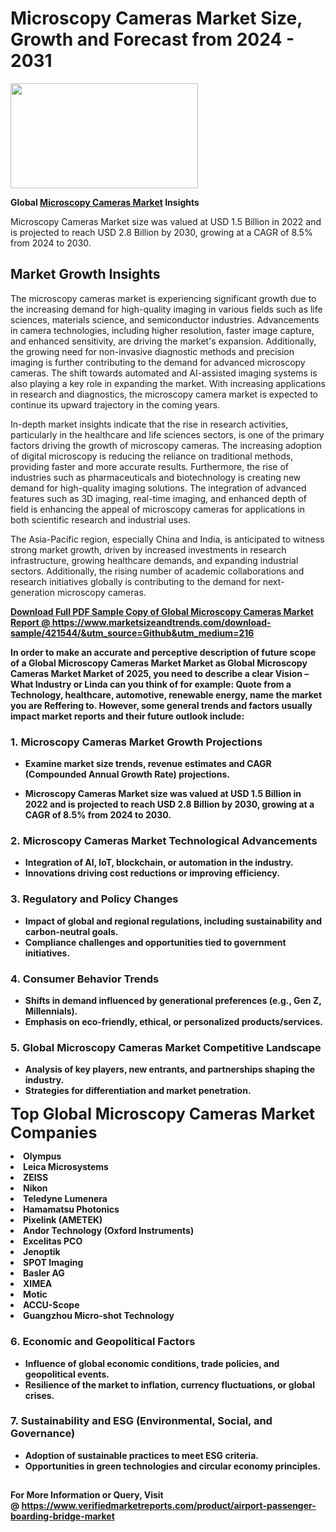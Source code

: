 <H1>Microscopy Cameras Market Size, Growth and Forecast from 2024 - 2031</H1><img class="aligncenter size-medium wp-image-584254" src="https://thirdeyenews.in/wp-content/uploads/2024/09/Global-Market-Research-300x168.jpeg" alt="" width="300" height="168" /><p><strong>Global&nbsp;<a href="https://www.marketsizeandtrends.com/download-sample/421544/&amp;utm_source=Github&utm_medium=216">Microscopy Cameras Market</a> Insights</strong></p><p>Microscopy Cameras Market size was valued at USD 1.5 Billion in 2022 and is projected to reach USD 2.8 Billion by 2030, growing at a CAGR of 8.5% from 2024 to 2030.</p><p><h2>Market Growth Insights</h2> <p>The microscopy cameras market is experiencing significant growth due to the increasing demand for high-quality imaging in various fields such as life sciences, materials science, and semiconductor industries. Advancements in camera technologies, including higher resolution, faster image capture, and enhanced sensitivity, are driving the market's expansion. Additionally, the growing need for non-invasive diagnostic methods and precision imaging is further contributing to the demand for advanced microscopy cameras. The shift towards automated and AI-assisted imaging systems is also playing a key role in expanding the market. With increasing applications in research and diagnostics, the microscopy camera market is expected to continue its upward trajectory in the coming years.</p> <p><strong><a href="#"></a></strong></p> <p>In-depth market insights indicate that the rise in research activities, particularly in the healthcare and life sciences sectors, is one of the primary factors driving the growth of microscopy cameras. The increasing adoption of digital microscopy is reducing the reliance on traditional methods, providing faster and more accurate results. Furthermore, the rise of industries such as pharmaceuticals and biotechnology is creating new demand for high-quality imaging solutions. The integration of advanced features such as 3D imaging, real-time imaging, and enhanced depth of field is enhancing the appeal of microscopy cameras for applications in both scientific research and industrial uses.</p> <p>The Asia-Pacific region, especially China and India, is anticipated to witness strong market growth, driven by increased investments in research infrastructure, growing healthcare demands, and expanding industrial sectors. Additionally, the rising number of academic collaborations and research initiatives globally is contributing to the demand for next-generation microscopy cameras.</p> <p><strong><a href="#"></p><p><span class=""><strong>Download Full PDF Sample Copy of Global Microscopy Cameras Market Report</strong> @ <a href="https://www.marketsizeandtrends.com/download-sample/421544/&amp;utm_source=Github&utm_medium=216" target="_blank">https://www.marketsizeandtrends.com/download-sample/421544/&amp;utm_source=Github&utm_medium=216</a></span></p><p>In order to make an accurate and perceptive description of future scope of a Global&nbsp;Microscopy Cameras Market Market as Global&nbsp;Microscopy Cameras Market Market of 2025, you need to describe a clear Vision &ndash; What Industry or Linda can you think of for example: Quote from a Technology, healthcare, automotive, renewable energy, name the market you are Reffering to. However, some general trends and factors usually impact market reports and their future outlook include:</p><h3>1.&nbsp;<strong>Microscopy Cameras Market Growth Projections</strong></h3><ul><li>Examine market size trends, revenue estimates and CAGR (Compounded Annual Growth Rate) projections.</li><li><p>Microscopy Cameras Market size was valued at USD 1.5 Billion in 2022 and is projected to reach USD 2.8 Billion by 2030, growing at a CAGR of 8.5% from 2024 to 2030.</p></li></ul><h3>2.&nbsp;<strong>Microscopy Cameras Market Technological Advancements</strong></h3><ul><li>Integration of AI, IoT, blockchain, or automation in the industry.</li><li>Innovations driving cost reductions or improving efficiency.</li></ul><h3>3.&nbsp;<strong>Regulatory and Policy Changes</strong></h3><ul><li>Impact of global and regional regulations, including sustainability and carbon-neutral goals.</li><li>Compliance challenges and opportunities tied to government initiatives.</li></ul><h3>4.&nbsp;<strong>Consumer Behavior Trends</strong></h3><ul><li>Shifts in demand influenced by generational preferences (e.g., Gen Z, Millennials).</li><li>Emphasis on eco-friendly, ethical, or personalized products/services.</li></ul><h3>5.&nbsp;<strong>Global Microscopy Cameras Market Competitive Landscape</strong></h3><ul><li>Analysis of key players, new entrants, and partnerships shaping the industry.</li><li>Strategies for differentiation and market penetration.</li></ul><p data-pm-slice="1 1 []"><span style="color: inherit; font-family: inherit; font-size: 25px;">Top Global Microscopy Cameras Market Companies</span></p><div class="" data-test-id=""><p><li>Olympus</li><li> Leica Microsystems</li><li> ZEISS</li><li> Nikon</li><li> Teledyne Lumenera</li><li> Hamamatsu Photonics</li><li> Pixelink (AMETEK)</li><li> Andor Technology (Oxford Instruments)</li><li> Excelitas PCO</li><li> Jenoptik</li><li> SPOT Imaging</li><li> Basler AG</li><li> XIMEA</li><li> Motic</li><li> ACCU-Scope</li><li> Guangzhou Micro-shot Technology</li></p></div><h3>6.&nbsp;<strong>Economic and Geopolitical Factors</strong></h3><ul><li>Influence of global economic conditions, trade policies, and geopolitical events.</li><li>Resilience of the market to inflation, currency fluctuations, or global crises.</li></ul><h3>7.&nbsp;<strong>Sustainability and ESG (Environmental, Social, and Governance)</strong></h3><ul><li>Adoption of sustainable practices to meet ESG criteria.</li><li>Opportunities in green technologies and circular economy principles.</li></ul><h2><strong style="font-size: 14px;">For More Information or Query, Visit @&nbsp;</strong><a style="background-color: #ffffff; font-size: 14px;" href="https://www.marketsizeandtrends.com/report/microscopy-cameras-market/" target="_blank">https://www.verifiedmarketreports.com/product/airport-passenger-boarding-bridge-market</a></h2>
